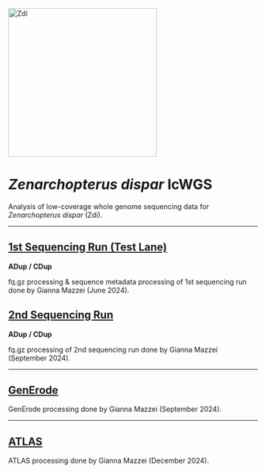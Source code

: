 <img src="https://lifg.australian.museum/Image/9uTxr6do.jpeg?version=full" alt="Zdi" width="300"/>

# _Zenarchopterus dispar_ lcWGS

Analysis of low-coverage whole genome sequencing data for _Zenarchopterus dispar_ (Zdi).

---

## [1st Sequencing Run (Test Lane)](https://github.com/philippinespire/pire_zenarchopterus_dispar_lcwgs/tree/main/1st_sequencing_run)

**ADup / CDup**

fq.gz processing & sequence metadata processing of 1st sequencing run done by Gianna Mazzei (June 2024).

## [2nd Sequencing Run](https://github.com/philippinespire/pire_zenarchopterus_dispar_lcwgs/tree/main/2nd_sequencing_run)

**ADup / CDup**

fq.gz processing of 2nd sequencing run done by Gianna Mazzei (September 2024).


---

## [GenErode](https://github.com/philippinespire/pire_zenarchopterus_dispar_lcwgs/tree/main/GenErode_Zdi_4)

GenErode processing done by Gianna Mazzei (September 2024).

---

## [ATLAS](https://github.com/philippinespire/pire_zenarchopterus_dispar_lcwgs/tree/main/ATLAS_Zdi)

ATLAS processing done by Gianna Mazzei (December 2024).

